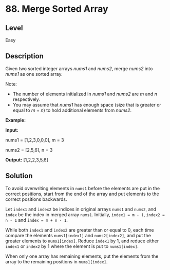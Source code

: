 # 88. Merge Sorted Array
## Level
Easy

## Description
Given two sorted integer arrays *nums1* and *nums2*, merge *nums2* into *nums1* as one sorted array.

Note:

* The number of elements initialized in *nums1* and *nums2* are *m* and *n* respectively.
* You may assume that *nums1* has enough space (size that is greater or equal to *m* + *n*) to hold additional elements from *nums2*.

**Example:**

**Input:**

nums1 = [1,2,3,0,0,0], m = 3

nums2 = [2,5,6],       n = 3

**Output:** [1,2,2,3,5,6]

## Solution
To avoid overwriting elements in `nums1` before the elements are put in the correct positions, start from the end of the array and put elements to the correct positions backwards.

Let `index1` and `index2` be indices in original arrays `nums1` and `nums2`, and `index` be the index in merged array `nums1`. Initially, `index1 = m - 1`, `index2 = n - 1` and `index = m + n - 1`.

While both `index1` and `index2` are greater than or equal to 0, each time compare the elements `nums1[index1]` and `nums2[index2]`, and put the greater elements to `nums1[index]`. Reduce `index1` by 1, and reduce either `index1` or `index2` by 1 where the element is put to `nums1[index]`.

When only one array has remaining elements, put the elements from the array to the remaining positions in `nums1[index]`.

